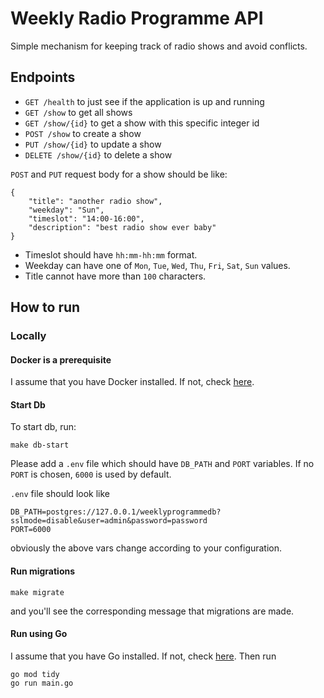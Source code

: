 # Weekly Radio Programme API

Simple mechanism for keeping track of radio shows and avoid conflicts.

## Endpoints

- `GET /health` to just see if the application is up and running
- `GET /show` to get all shows
- `GET /show/{id}` to get a show with this specific integer id
- `POST /show` to create a show
- `PUT /show/{id}` to update a show
- `DELETE /show/{id}` to delete a show

`POST` and `PUT` request body for a show should be like:

```shell
{
    "title": "another radio show",
    "weekday": "Sun",
    "timeslot": "14:00-16:00",
    "description": "best radio show ever baby"
}
```

- Timeslot should have `hh:mm-hh:mm` format.
- Weekday can have one of `Mon`, `Tue`, `Wed`, `Thu`, `Fri`, `Sat`, `Sun` values.
- Title cannot have more than `100` characters.

## How to run

### Locally

#### Docker is a prerequisite

I assume that you have Docker installed. If not, check [here](https://docs.docker.com/engine/install/ubuntu/).

#### Start Db

To start db, run:

```shell
make db-start
```

Please add a `.env` file which should have `DB_PATH` and `PORT` variables. If no `PORT` is chosen, `6000` is used by
default.

`.env` file should look like

```shell
DB_PATH=postgres://127.0.0.1/weeklyprogrammedb?sslmode=disable&user=admin&password=password
PORT=6000
```

obviously the above vars change according to your configuration.

#### Run migrations

```shell
make migrate
```

and you'll see the corresponding message that migrations are made.

#### Run using Go

I assume that you have Go installed. If not, check [here](https://golang.org/doc/install). Then run

```shell
go mod tidy
go run main.go
```